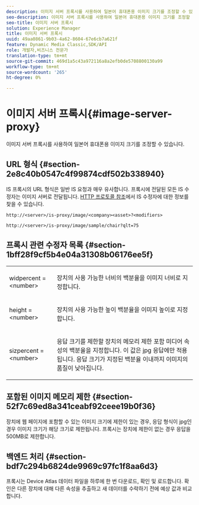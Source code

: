```yaml
---
description: 이미지 서버 프록시를 사용하여 일본어 휴대폰용 이미지 크기를 조정할 수 있습니다.
seo-description: 이미지 서버 프록시를 사용하여 일본어 휴대폰용 이미지 크기를 조정할 수 있습니다.
seo-title: 이미지 서버 프록시
solution: Experience Manager
title: 이미지 서버 프록시
uuid: 49aa0861-9b03-4a62-8604-67e6cb7a621f
feature: Dynamic Media Classic,SDK/API
role: 개발자,비즈니스 전문가
translation-type: tm+mt
source-git-commit: 469d1a5c43a972116a8a2efb0de5708800130a99
workflow-type: tm+mt
source-wordcount: '265'
ht-degree: 0%

---
```



# 이미지 서버 프록시{#image-server-proxy}

이미지 서버 프록시를 사용하여 일본어 휴대폰용 이미지 크기를 조정할 수 있습니다.

## URL 형식 {#section-2e8c40b0547c4f99874cdf502b338940}

IS 프록시의 URL 형식은 일반 IS 요청과 매우 유사합니다. 프록시에 전달된 모든 IS 수정자는 이미지 서버로 전달됩니다. [HTTP 프로토콜 참조](../../is-api/http-ref/image-serving-api-ref/c-http-protocol-reference/c-introduction/c-introduction.md#concept-dbbd5241bc6248ad9b9d7f6c635c311e)에서 IS 수정자에 대한 정보를 찾을 수 있습니다.

`http://<server>/is-proxy/image/<company><asset>?<modifiers>`

`http://<server>/is-proxy/image/sample/chair?qlt=75`

## 프록시 관련 수정자 목록 {#section-1bff28f9cf5b4e04a31308b06176ee5f}

<table id="simpletable_40C1DFB183B54A79BCF65D51ED480CE0"> 
 <tr class="strow"> 
  <td class="stentry"> <p><span class="codeph"> widpercent =  &lt;number&gt;</span> </p></td> 
  <td class="stentry"> <p>장치의 사용 가능한 너비의 백분율을 이미지 너비로 지정합니다. </p></td> 
 </tr> 
 <tr class="strow"> 
  <td class="stentry"> <p><span class="codeph"> height =  &lt;number&gt;</span> </p></td> 
  <td class="stentry"> <p>장치의 사용 가능한 높이 백분율을 이미지 높이로 지정합니다. </p></td> 
 </tr> 
 <tr class="strow"> 
  <td class="stentry"> <p><span class="codeph"> sizpercent =  &lt;number&gt;</span> </p></td> 
  <td class="stentry"> <p>응답 크기를 제한할 장치의 메모리 제한 포함 미디어 속성의 백분율을 지정합니다. 이 값은 jpg 응답에만 적용됩니다. 응답 크기가 지정된 백분율 이내까지 이미지의 품질이 낮아집니다. </p></td> 
 </tr> 
</table>

## 포함된 이미지 메모리 제한 {#section-52f7c69ed8a341ceabf92ceee19b0f36}

장치에 웹 페이지에 포함할 수 있는 이미지 크기에 제한이 있는 경우, 응답 형식이 jpg인 경우 이미지 크기가 해당 크기로 제한됩니다. 프록시는 장치에 제한이 없는 경우 응답을 500MB로 제한합니다.

## 백엔드 처리 {#section-bdf7c294b6824de9969c97fc1f8aa6d3}

프록시는 Device Atlas 데이터 파일을 하루에 한 번 다운로드, 확인 및 로드합니다. 확인은 다른 장치에 대해 다른 속성을 추출하고 새 데이터를 수락하기 전에 예상 값과 비교합니다.

